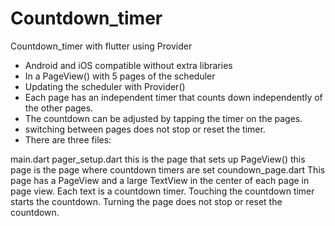 # Countdown_timer
 Countdown_timer with flutter using Provider
- Android and iOS compatible without extra libraries
- In a PageView() with 5 pages of the scheduler
- Updating the scheduler with Provider()
- Each page has an independent timer that counts down independently of the other pages.
- The countdown can be adjusted by tapping the timer on the pages.
- switching between pages does not stop or reset the timer.
- There are three files:

main.dart
pager_setup.dart
this is the page that sets up PageView()
this page is the page where countdown timers are set
coundown_page.dart
This page has a PageView and a large TextView in the center of each page in page view. Each text is a countdown timer. Touching the countdown timer starts the countdown.
Turning the page does not stop or reset the countdown.
